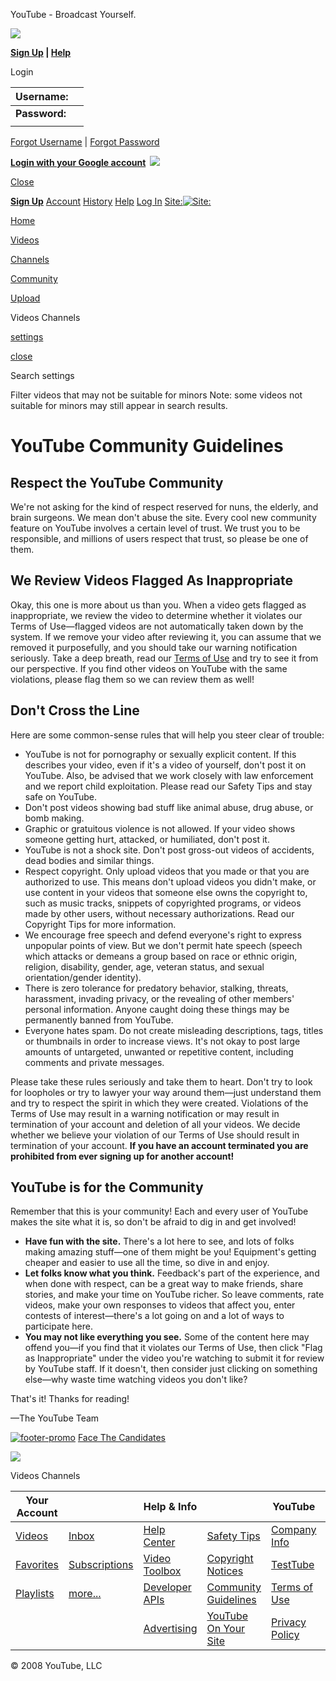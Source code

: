 



YouTube - Broadcast Yourself.















[![](http://s.ytimg.com/yt/img/pixel-vfl73.gif)](/)




**[Sign Up](/signup) | [Help](http://www.google.com/support/youtube/bin/topic.py?topic=10546&hl=en_US)**

 Login 









| **Username:** |  |
| --- | --- |
| **Password:** |  |
|  |  |




[Forgot Username](/forgot_username?next=/t/community_guidelines) | [Forgot Password](/forgot?next=/t/community_guidelines)




**[Login with your Google account](https://www.google.com/accounts/ServiceLogin?service=youtube&hl=en_US&continue=http://www.youtube.com/signup%3Fhl%3Den_US&passive=true)  [![](http://s.ytimg.com/yt/img/pixel-vfl73.gif)](#)**







[Close](#)


**[Sign Up](/signup)**
[Account](/my_account)
[History](/recently_watched)
[Help](http://www.google.com/support/youtube/bin/static.py?page=start.cs&hl=en_US)
[Log In](#)
[Site:](#)[![Site:](http://s.ytimg.com/yt/img/pixel-vfl73.gif)](#)







[Home](/)





[Videos](/browse?s=mp)






[Channels](/members)






[Community](/community)







[Upload](/my_videos_upload)



Videos
Channels



[settings](#)





[close](#)

 Search settings
 


Filter videos that may not be suitable for minors
Note: some videos not suitable for minors may still appear in search results.









# YouTube Community Guidelines


## Respect the YouTube Community


We're not asking for the kind of respect reserved for nuns, the elderly, and brain surgeons. We mean don't abuse the site. Every cool new community feature on YouTube involves a certain level of trust. We trust you to be responsible, and millions of users respect that trust, so please be one of them.


## We Review Videos Flagged As Inappropriate


Okay, this one is more about us than you. When a video gets flagged as inappropriate, we review the video to determine whether it violates our Terms of Use—flagged videos are not automatically taken down by the system. If we remove your video after reviewing it, you can assume that we removed it purposefully, and you should take our warning notification seriously. Take a deep breath, read our [Terms of Use](/t/terms) and try to see it from our perspective. If you find other videos on YouTube with the same violations, please flag them so we can review them as well!


## Don't Cross the Line


Here are some common-sense rules that will help you steer clear of trouble:


* YouTube is not for pornography or sexually explicit content. If this describes your video, even if it's a video of yourself, don't post it on YouTube. Also, be advised that we work closely with law enforcement and we report child exploitation. Please read our Safety Tips and stay safe on YouTube.
* Don't post videos showing bad stuff like animal abuse, drug abuse, or bomb making.
* Graphic or gratuitous violence is not allowed. If your video shows someone getting hurt, attacked, or humiliated, don't post it.
* YouTube is not a shock site. Don't post gross-out videos of accidents, dead bodies and similar things.
* Respect copyright. Only upload videos that you made or that you are authorized to use. This means don't upload videos you didn't make, or use content in your videos that someone else owns the copyright to, such as music tracks, snippets of copyrighted programs, or videos made by other users, without necessary authorizations. Read our Copyright Tips for more information.
* We encourage free speech and defend everyone's right to express unpopular points of view. But we don't permit hate speech (speech which attacks or demeans a group based on race or ethnic origin, religion, disability, gender, age, veteran status, and sexual orientation/gender identity).
* There is zero tolerance for predatory behavior, stalking, threats, harassment, invading privacy, or the revealing of other members' personal information. Anyone caught doing these things may be permanently banned from YouTube.
* Everyone hates spam. Do not create misleading descriptions, tags, titles or thumbnails in order to increase views. It's not okay to post large amounts of untargeted, unwanted or repetitive content, including comments and private messages.


Please take these rules seriously and take them to heart. Don't try to look for loopholes or try to lawyer your way around them—just understand them and try to respect the spirit in which they were created. Violations of the Terms of Use may result in a warning notification or may result in termination of your account and deletion of all your videos. We decide whether we believe your violation of our Terms of Use should result in termination of your account. **If you have an account terminated you are prohibited from ever signing up for another account!**


## YouTube is for the Community


Remember that this is your community! Each and every user of YouTube makes the site what it is, so don't be afraid to dig in and get involved!


* **Have fun with the site.** There's a lot here to see, and lots of folks making amazing stuff—one of them might be you! Equipment's getting cheaper and easier to use all the time, so dive in and enjoy.
* **Let folks know what you think.** Feedback's part of the experience, and when done with respect, can be a great way to make friends, share stories, and make your time on YouTube richer. So leave comments, rate videos, make your own responses to videos that affect you, enter contests of interest—there's a lot going on and a lot of ways to participate here.
* **You may not like everything you see.** Some of the content here may offend you—if you find that it violates our Terms of Use, then click "Flag as Inappropriate" under the video you're watching to submit it for review by YouTube staff. If it doesn't, then consider just clicking on something else—why waste time watching videos you don't like?


That's it! Thanks for reading!


—The YouTube Team







[![footer-promo](http://s.ytimg.com/yt/img/pixel-vfl73.gif)](/youchoose)
[Face The Candidates](/youchoose)


[![](http://s.ytimg.com/yt/img/pixel-vfl73.gif)](http://www.google.com/webmasters/igoogle/youtube.html)


Videos
Channels







| Your Account | | Help & Info | | YouTube | |
| --- | --- | --- | --- | --- | --- |
| [Videos](/my_videos) | [Inbox](/my_messages) | [Help Center](http://www.google.com/support/youtube/bin/static.py?page=start.cs&hl=en_US) | [Safety Tips](/t/safety) | [Company Info](/t/about) | [Press](/press_room) |
| [Favorites](/my_favorites) | [Subscriptions](/subscription_center) | [Video Toolbox](/t/video_toolbox) | [Copyright Notices](/t/dmca_policy) | [TestTube](/testtube) | [Contact](/t/contact_us) |
| [Playlists](/my_playlists) | [more...](/my_account) | [Developer APIs](/dev) | [Community Guidelines](/t/community_guidelines) | [Terms of Use](/t/terms) | [Blog](/blog) |
|  | | [Advertising](/advertise) | [YouTube On Your Site](/youtubeonyoursite) | [Privacy Policy](/t/privacy) | [Jobs](http://www.google.com/jobs/youtube) |





 © 2008 YouTube, LLC
 
 

